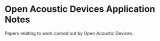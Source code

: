 # Open Acoustic Devices Application Notes
Papers relating to work carried out by Open Acoustic Devices.
